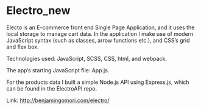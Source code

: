 # Electro_new

Electo is an E-commerce front end Single Page Application, and it uses the local storage to manage cart data.
In the application I make use of modern JavaScript syntax (such as classes, arrow functions etc.), and CSS’s grid and flex box. 

Technologies used:
JavaScript, SCSS, CSS, html, and  webpack.

The app’s starting JavaScript file: App.js.

For the products data I built a simple Node.js API using Express.js, which can be found in the ElectroAPI repo.

Link: http://benjamingomori.com/electro/

